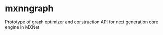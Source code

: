 # mxnngraph
Prototype of graph optimizer and construction API for next generation core engine in MXNet

